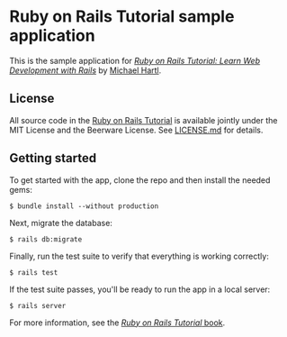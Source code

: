# Ruby on Rails Tutorial sample application
   
This is the sample application for
[*Ruby on Rails Tutorial:
Learn Web Development with Rails*](http://www.railstutorial.org/)
by [Michael Hartl](http://www.michaelhartl.com/).

## License

All source code in the [Ruby on Rails Tutorial](http://railstutorial.org/)
is available jointly under the MIT License and the Beerware License. See
[LICENSE.md](LICENSE.md) for details.

## Getting started

To get started with the app, clone the repo and then install the needed
gems:
        
```
$ bundle install --without production
```

Next, migrate the database:
```
$ rails db:migrate
```

Finally, run the test suite to verify that everything is working
correctly:
```
$ rails test
```

If the test suite passes, you'll be ready to run the app in a local
server:
```
$ rails server
```

For more information, see the
[*Ruby on Rails Tutorial* book](http://www.railstutorial.org/book).